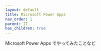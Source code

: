 ```yaml
---
layout: default
title: Microsoft Power Apps
nav_order: 1
parent: IT
has_children: true
---
```

Microsoft Power Apps でやってみたことなど